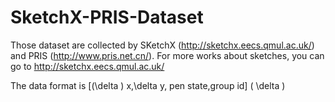 # SketchX-PRIS-Dataset
Those dataset are collected by SKetchX (http://sketchx.eecs.qmul.ac.uk/) and PRIS (http://www.pris.net.cn/).
For more works about sketches, you can go to http://sketchx.eecs.qmul.ac.uk/

The data format is [\(\delta \) x,\delta y, pen state,group id]
\( \delta \)
